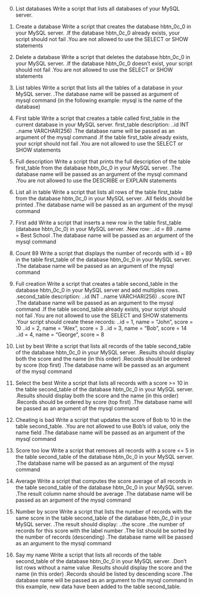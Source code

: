 0. List databases
Write a script that lists all databases of your MySQL server.

1. Create a database
Write a script that creates the database hbtn_0c_0 in your MySQL server.
.If the database hbtn_0c_0 already exists, your script should not fail
.You are not allowed to use the SELECT or SHOW statements


2. Delete a database
Write a script that deletes the database hbtn_0c_0 in your MySQL server.
.If the database hbtn_0c_0 doesn’t exist, your script should not fail
.You are not allowed to use the SELECT or SHOW statements

3. List tables
Write a script that lists all the tables of a database in your MySQL server.
.The database name will be passed as argument of mysql command (in the following example: mysql is the name of the database)

4. First table
Write a script that creates a table called first_table in the current database in your MySQL server.
first_table description:
..id INT
..name VARCHAR(256)
.The database name will be passed as an argument of the mysql command
.If the table first_table already exists, your script should not fail
.You are not allowed to use the SELECT or SHOW statements

5. Full description
Write a script that prints the full description of the table first_table from the database hbtn_0c_0 in your MySQL server.
.The database name will be passed as an argument of the mysql command
.You are not allowed to use the DESCRIBE or EXPLAIN statements

6. List all in table
Write a script that lists all rows of the table first_table from the database hbtn_0c_0 in your MySQL server.
.All fields should be printed
.The database name will be passed as an argument of the mysql command

7. First add
Write a script that inserts a new row in the table first_table (database hbtn_0c_0) in your MySQL server.
.New row:
..id = 89
..name = Best School
.The database name will be passed as an argument of the mysql command

8. Count 89
Write a script that displays the number of records with id = 89 in the table first_table of the database hbtn_0c_0 in your MySQL server.
.The database name will be passed as an argument of the mysql command

9. Full creation
Write a script that creates a table second_table in the database hbtn_0c_0 in your MySQL server and add multiples rows.
.second_table description:
..id INT
..name VARCHAR(256)
..score INT
.The database name will be passed as an argument to the mysql command
.If the table second_table already exists, your script should not fail
.You are not allowed to use the SELECT and SHOW statements
.Your script should create these records:
..id = 1, name = “John”, score = 10
..id = 2, name = “Alex”, score = 3
..id = 3, name = “Bob”, score = 14
..id = 4, name = “George”, score = 8

10. List by best
Write a script that lists all records of the table second_table of the database hbtn_0c_0 in your MySQL server.
.Results should display both the score and the name (in this order)
.Records should be ordered by score (top first)
.The database name will be passed as an argument of the mysql command

11. Select the best
Write a script that lists all records with a score >= 10 in the table second_table of the database hbtn_0c_0 in your MySQL server.
.Results should display both the score and the name (in this order)
.Records should be ordered by score (top first)
.The database name will be passed as an argument of the mysql command

12. Cheating is bad
Write a script that updates the score of Bob to 10 in the table second_table.
.You are not allowed to use Bob’s id value, only the name field
.The database name will be passed as an argument of the mysql command

13. Score too low
Write a script that removes all records with a score <= 5 in the table second_table of the database hbtn_0c_0 in your MySQL server.
.The database name will be passed as an argument of the mysql command

14. Average
Write a script that computes the score average of all records in the table second_table of the database hbtn_0c_0 in your MySQL server.
.The result column name should be average
.The database name will be passed as an argument of the mysql command

15. Number by score
Write a script that lists the number of records with the same score in the table second_table of the database hbtn_0c_0 in your MySQL server.
.The result should display:
..the score
..the number of records for this score with the label number
.The list should be sorted by the number of records (descending)
.The database name will be passed as an argument to the mysql command

16. Say my name
Write a script that lists all records of the table second_table of the database hbtn_0c_0 in your MySQL server.
.Don’t list rows without a name value
.Results should display the score and the name (in this order)
.Records should be listed by descending score
.The database name will be passed as an argument to the mysql command
In this example, new data have been added to the table second_table.